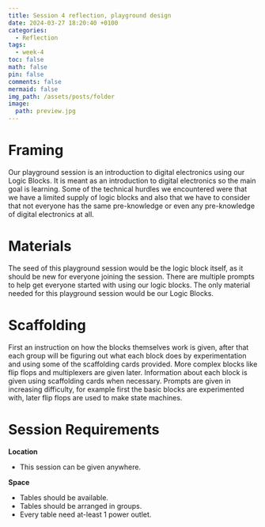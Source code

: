 ```yaml
---
title: Session 4 reflection, playground design
date: 2024-03-27 18:20:40 +0100
categories:
  - Reflection
tags:
  - week-4
toc: false
math: false
pin: false
comments: false
mermaid: false
img_path: /assets/posts/folder
image:
  path: preview.jpg
---
```


# Framing

Our playground session is an introduction to digital electronics using our Logic Blocks. It is meant as an introduction to digital electronics so the main goal is learning. Some of the technical hurdles we encountered were that we have a limited supply of logic blocks and also that we have to consider that not everyone has the same pre-knowledge or even any pre-knowledge of digital electronics at all.

# Materials

The seed of this playground session would be the logic block itself, as it should be new for everyone joining the session.  There are multiple prompts to help get everyone started with using our logic blocks. The only material needed for this playground session would be our Logic Blocks.

# Scaffolding

First an instruction on how the blocks themselves work is given, after that each group will be figuring out what each block does by experimentation and using some of the scaffolding cards provided. More complex blocks like flip flops and multiplexers are given later. Information about each block is given using scaffolding cards when necessary. Prompts are given in increasing difficulty, for example first the basic blocks are experimented with, later flip flops are used to make state machines.

# Session Requirements

**Location**
* This session can be given anywhere.

**Space**
* Tables should be available.
* Tables should be arranged in groups.
* Every table need at-least 1 power outlet.